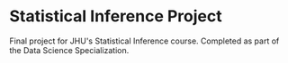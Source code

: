 # Statistical Inference Project
Final project for JHU's Statistical Inference course. Completed as part of the Data Science Specialization.

